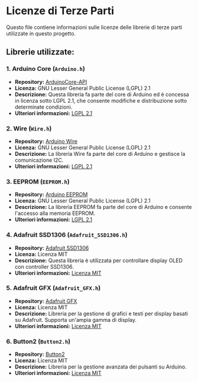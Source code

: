 # Licenze di Terze Parti

Questo file contiene informazioni sulle licenze delle librerie di terze parti utilizzate in questo progetto.

## Librerie utilizzate:

### 1. Arduino Core (`Arduino.h`)
- **Repository:** [ArduinoCore-API](https://github.com/arduino/ArduinoCore-API)
- **Licenza:** GNU Lesser General Public License (LGPL) 2.1
- **Descrizione:** Questa libreria fa parte del core di Arduino ed è concessa in licenza sotto LGPL 2.1, che consente modifiche e distribuzione sotto determinate condizioni.
- **Ulteriori informazioni:** [LGPL 2.1](https://www.gnu.org/licenses/old-licenses/lgpl-2.1.html)

### 2. Wire (`Wire.h`)
- **Repository:** [Arduino Wire](https://github.com/arduino/ArduinoCore-avr/tree/master/libraries/Wire)
- **Licenza:** GNU Lesser General Public License (LGPL) 2.1
- **Descrizione:** La libreria Wire fa parte del core di Arduino e gestisce la comunicazione I2C.
- **Ulteriori informazioni:** [LGPL 2.1](https://www.gnu.org/licenses/old-licenses/lgpl-2.1.html)

### 3. EEPROM (`EEPROM.h`)
- **Repository:** [Arduino EEPROM](https://github.com/arduino/ArduinoCore-avr/tree/master/libraries/EEPROM)
- **Licenza:** GNU Lesser General Public License (LGPL) 2.1
- **Descrizione:** La libreria EEPROM fa parte del core di Arduino e consente l'accesso alla memoria EEPROM.
- **Ulteriori informazioni:** [LGPL 2.1](https://www.gnu.org/licenses/old-licenses/lgpl-2.1.html)

### 4. Adafruit SSD1306 (`Adafruit_SSD1306.h`)
- **Repository:** [Adafruit SSD1306](https://github.com/adafruit/Adafruit_SSD1306)
- **Licenza:** Licenza MIT
- **Descrizione:** Questa libreria è utilizzata per controllare display OLED con controller SSD1306.
- **Ulteriori informazioni:** [Licenza MIT](https://opensource.org/licenses/MIT)

### 5. Adafruit GFX (`Adafruit_GFX.h`)
- **Repository:** [Adafruit GFX](https://github.com/adafruit/Adafruit-GFX-Library)
- **Licenza:** Licenza MIT
- **Descrizione:** Libreria per la gestione di grafici e testi per display basati su Adafruit. Supporta un'ampia gamma di display.
- **Ulteriori informazioni:** [Licenza MIT](https://opensource.org/licenses/MIT)

### 6. Button2 (`Button2.h`)
- **Repository:** [Button2](https://github.com/LennartHennigs/Button2)
- **Licenza:** Licenza MIT
- **Descrizione:** Libreria per la gestione avanzata dei pulsanti su Arduino.
- **Ulteriori informazioni:** [Licenza MIT](https://opensource.org/licenses/MIT)

